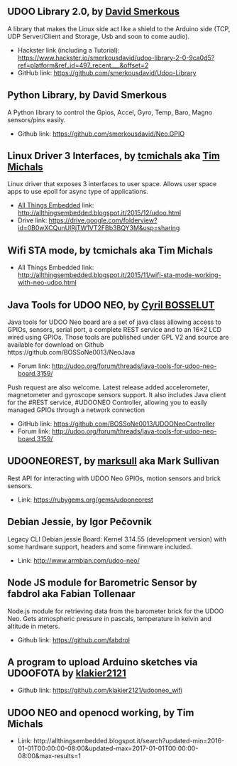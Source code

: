 <h2>UDOO Library 2.0, by <a href="https://www.hackster.io/smerkousdavid" target="_blank">David Smerkous</a></h2>
A library that makes the Linux side act like a shield to the Arduino side (TCP, UDP Server/Client and Storage, Usb and soon to come audio).
<ul><li>Hackster link (including a Tutorial): <a href="https://www.hackster.io/smerkousdavid/udoo-library-2-0-9ca0d5?ref=platform&ref_id=497_recent___&offset=2
" target="_blank">https://www.hackster.io/smerkousdavid/udoo-library-2-0-9ca0d5?ref=platform&ref_id=497_recent___&offset=2</a></li>
<li>GitHub link: <a href="https://github.com/smerkousdavid/Udoo-Library" target="_blank">https://github.com/smerkousdavid/Udoo-Library</a></li></ul>

<h2>Python Library, by David Smerkous</h2>
A Python library to control the Gpios, Accel, Gyro, Temp, Baro, Magno sensors/pins easily.
<ul><li>Github link: <a href="https://github.com/smerkousdavid/Neo.GPIO" target="_blank">https://github.com/smerkousdavid/Neo.GPIO</a></li></ul>

<h2>Linux Driver 3 Interfaces, by <a href="http://udoo.org/forum/members/tcmichals.37111/" target="_blank">tcmichals</a> aka <a href="https://plus.google.com/111340284289449817690" target="_blank">Tim Michals</a></h2>
Linux‬ driver that exposes 3 interfaces to user space. Allows user space apps to use epoll for async type of applications.
<ul><li><a href="http://allthingsembedded.blogspot.it/" target="_blank">All Things Embedded</a> link: <a href="http://allthingsembedded.blogspot.it/2015/12/udoo.html
" target="_blank">http://allthingsembedded.blogspot.it/2015/12/udoo.html</a></li>
<li>Drive link: <a href="https://drive.google.com/folderview?id=0B0wXCQunUlRjTW1VT2FBb3BQY3M&usp=sharing" target="_blank">https://drive.google.com/folderview?id=0B0wXCQunUlRjTW1VT2FBb3BQY3M&usp=sharing</a></li></ul>

<h2>Wifi STA mode, by tcmichals aka Tim Michals</h2>
<ul><li>All Things Embedded link: <a href="http://allthingsembedded.blogspot.it/2015/11/wifi-sta-mode-working-with-neo-udoo.html" target="_blank">http://allthingsembedded.blogspot.it/2015/11/wifi-sta-mode-working-with-neo-udoo.html</a></li></ul>

<h2>Java Tools for UDOO NEO, by <a href="http://udoo.org/forum/members/cyril-bosselut.37673/" target="_blank">Cyril BOSSELUT</a></h2>
Java tools for UDOO Neo board are a set of java class allowing access to GPIOs, sensors, serial port, a complete REST service and to an 16×2 LCD wired using GPIOs.
Those tools are published under GPL V2 and source are available for download on Github https://github.com/BOSSoNe0013/NeoJava
<ul><li>Forum link: <a href="http://udoo.org/forum/threads/java-tools-for-udoo-neo-board.3159/" target="_blank">http://udoo.org/forum/threads/java-tools-for-udoo-neo-board.3159/</a></li></ul>
Push request are also welcome.
Latest release added accelerometer, magnetometer and gyroscope sensors support.
It also includes Java‬ client for the ‪#‎REST‬ service, ‪#‎UDOONEO‬ Controller, allowing you to easily managed GPIOs through a network connection
<ul><li>GitHub link: <a href="https://github.com/BOSSoNe0013/UDOONeoController" target="_blank">https://github.com/BOSSoNe0013/UDOONeoController</a></li>
<li>Forum link: <a href="http://udoo.org/forum/threads/java-tools-for-udoo-neo-board.3159/" target="_blank">http://udoo.org/forum/threads/java-tools-for-udoo-neo-board.3159/</a></li></ul>

<h2>UDOONEOREST, by <a href="http://udoo.org/forum/members/marksull.37896/" target="_blank">marksull</a> aka Mark Sullivan</h2>
Rest API for interacting with UDOO Neo GPIOs, motion sensors and brick sensors.
<ul><li>Link: <a href="https://rubygems.org/gems/udooneorest" target="_blank">https://rubygems.org/gems/udooneorest</a></li></ul>

<h2>Debian Jessie, by Igor Pečovnik</h2>
Legacy
CLI
Debian jessie
Board: Kernel 3.14.55 (development version) with some hardware support, headers and some firmware included.
<ul><li>Link: <a href="http://www.armbian.com/udoo-neo/" target="_blank">http://www.armbian.com/udoo-neo/</a></li></ul>

<h2>Node JS module for Barometric Sensor by fabdrol aka Fabian Tollenaar</h2>
Node.js module for retrieving data from the barometer brick for the UDOO Neo. Gets atmospheric pressure in pascals, temperature in kelvin and altitude in meters.
<ul><li>Github link: <a href="https://github.com/fabdrol" target="_blank">https://github.com/fabdrol</a></li></ul>

<h2>A program to upload Arduino sketches via UDOOFOTA by <a href="http://www.udoo.org/forum/members/klakier2121.37880/" target="_blank">klakier2121</a></h2>
<ul><li>Github link: <a href="https://github.com/klakier2121/udooneo_wifi" target="_blank">https://github.com/klakier2121/udooneo_wifi</a></li></ul>

<h2>UDOO NEO and openocd working, by Tim Michals</h2>
<ul><li>Link: http://allthingsembedded.blogspot.it/search?updated-min=2016-01-01T00:00:00-08:00&updated-max=2017-01-01T00:00:00-08:00&max-results=1</li></ul>
